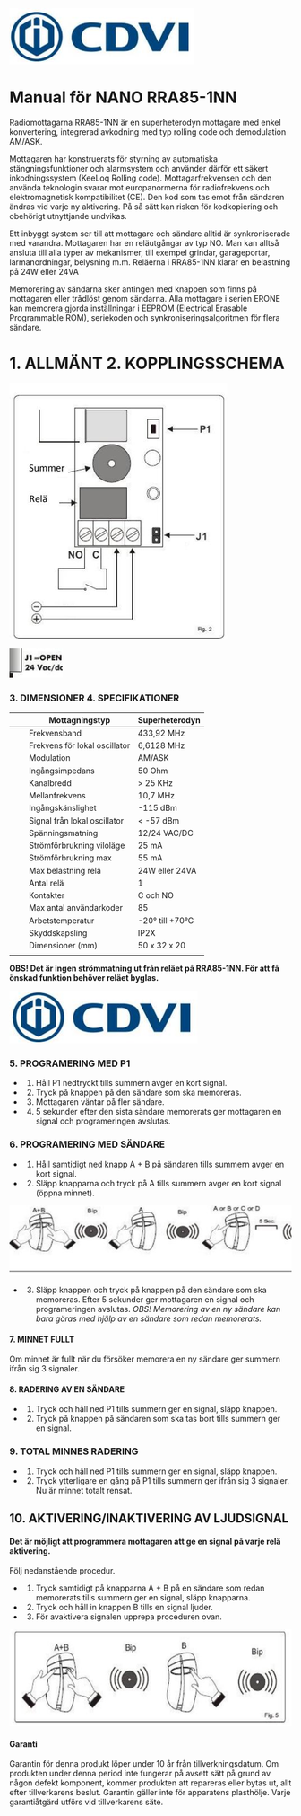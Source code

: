 ![](_page_0_Picture_0.jpeg)

# **Manual för NANO RRA85-1NN**

Radiomottagarna RRA85-1NN är en superheterodyn mottagare med enkel konvertering, integrerad avkodning med typ rolling code och demodulation AM/ASK.

Mottagaren har konstruerats för styrning av automatiska stängningsfunktioner och alarmsystem och använder därför ett säkert inkodningssystem (KeeLoq Rolling code). Mottagarfrekvensen och den använda teknologin svarar mot europanormerna för radiofrekvens och elektromagnetisk kompatibilitet (CE). Den kod som tas emot från sändaren ändras vid varje ny aktivering. På så sätt kan risken för kodkopiering och obehörigt utnyttjande undvikas.

Ett inbyggt system ser till att mottagare och sändare alltid är synkroniserade med varandra. Mottagaren har en reläutgångar av typ NO. Man kan alltså ansluta till alla typer av mekanismer, till exempel grindar, garageportar, larmanordningar, belysning m.m. Reläerna i RRA85-1NN klarar en belastning på 24W eller 24VA

Memorering av sändarna sker antingen med knappen som finns på mottagaren eller trådlöst genom sändarna. Alla mottagare i serien ERONE kan memorera gjorda inställningar i EEPROM (Electrical Erasable Programmable ROM), seriekoden och synkroniseringsalgoritmen för flera sändare.

# **1. ALLMÄNT 2. KOPPLINGSSCHEMA**

![](_page_0_Figure_9.jpeg)

![](_page_0_Picture_12.jpeg)

### **3. DIMENSIONER 4. SPECIFIKATIONER**

|  |  | Mottagningstyp                | Superheterodyn  |
|--|--|-------------------------------|-----------------|
|  |  | Frekvensband                  | 433,92 MHz      |
|  |  | Frekvens för lokal oscillator | 6,6128 MHz      |
|  |  | Modulation                    | AM/ASK          |
|  |  | Ingångsimpedans               | 50 Ohm          |
|  |  | Kanalbredd                    | > 25 KHz        |
|  |  | Mellanfrekvens                | 10,7 MHz        |
|  |  | Ingångskänslighet             | -115 dBm        |
|  |  | Signal från lokal oscillator  | < -57 dBm       |
|  |  | Spänningsmatning              | 12/24 VAC/DC    |
|  |  | Strömförbrukning viloläge     | 25 mA           |
|  |  | Strömförbrukning max          | 55 mA           |
|  |  | Max belastning relä           | 24W eller 24VA  |
|  |  | Antal relä                    | 1               |
|  |  | Kontakter                     | C och NO        |
|  |  | Max antal användarkoder       | 85              |
|  |  | Arbetstemperatur              | -20° till +70°C |
|  |  | Skyddskapsling                | IP2X            |
|  |  | Dimensioner (mm)              | 50 x 32 x 20    |
|  |  |                               |                 |

**OBS! Det är ingen strömmatning ut från reläet på RRA85-1NN. För att få önskad funktion behöver reläet byglas.**

![](_page_1_Picture_0.jpeg)

### **5. PROGRAMERING MED P1**

- 1. Håll P1 nedtryckt tills summern avger en kort signal.
- 2. Tryck på knappen på den sändare som ska memoreras.
- 3. Mottagaren väntar på fler sändare.
- 4. 5 sekunder efter den sista sändare memorerats ger mottagaren en signal och programeringen avslutas.

### **6. PROGRAMERING MED SÄNDARE**

- 1. Håll samtidigt ned knapp A + B på sändaren tills summern avger en kort signal.
- 2. Släpp knapparna och tryck på A tills summern avger en kort signal (öppna minnet).

![](_page_1_Figure_10.jpeg)

- 3. Släpp knappen och tryck på knappen på den sändare som ska memoreras. Efter 5 sekunder ger mottagaren en signal och programeringen avslutas.
*OBS! Memorering av en ny sändare kan bara göras med hjälp av en sändare som redan memorerats.*

#### **7. MINNET FULLT**

Om minnet är fullt när du försöker memorera en ny sändare ger summern ifrån sig 3 signaler.

#### **8. RADERING AV EN SÄNDARE**

- 1. Tryck och håll ned P1 tills summern ger en signal, släpp knappen.
- 2. Tryck på knappen på sändaren som ska tas bort tills summern ger en signal.

### **9. TOTAL MINNES RADERING**

- 1. Tryck och håll ned P1 tills summern ger en signal, släpp knappen.
- 2. Tryck ytterligare en gång på P1 tills summern ger ifrån sig 3 signaler. Nu är minnet totalt rensat.

## **10. AKTIVERING/INAKTIVERING AV LJUDSIGNAL**

#### **Det är möjligt att programmera mottagaren att ge en signal på varje relä aktivering.**

Följ nedanstående procedur.

- 1. Tryck samtidigt på knapparna A + B på en sändare som redan memorerats tills summern ger en signal, släpp knapparna.
- 2. Tryck och håll in knappen B tills en signal ljuder.
- 3. För avaktivera signalen upprepa proceduren ovan.

![](_page_1_Figure_27.jpeg)

#### **Garanti**

Garantin för denna produkt löper under 10 år från tillverkningsdatum. Om produkten under denna period inte fungerar på avsett sätt på grund av någon defekt komponent, kommer produkten att repareras eller bytas ut, allt efter tillverkarens beslut. Garantin gäller inte för apparatens plasthölje. Varje garantiåtgärd utförs vid tillverkarens säte.